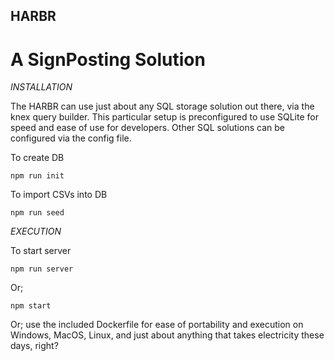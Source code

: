 HARBR
-----

A SignPosting Solution
======================

*INSTALLATION*

The HARBR can use just about any SQL storage solution out there, via the knex query builder. This particular setup is preconfigured to use SQLite for speed and ease of use for developers. Other SQL solutions can be configured via the config file.

To create DB

	npm run init


To import CSVs into DB

	npm run seed

*EXECUTION*

To start server

	npm run server
	
Or;

	npm start
	
Or; use the included Dockerfile for ease of portability and execution on Windows, MacOS, Linux, and just about anything that takes electricity these days, right?


	
